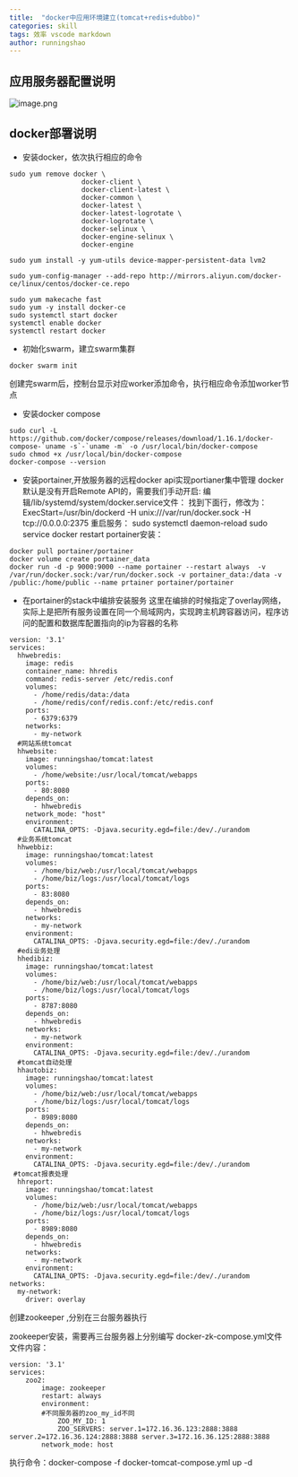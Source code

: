 ```yaml
---
title:  "docker中应用环境建立(tomcat+redis+dubbo)"
categories: skill
tags: 效率 vscode markdown
author: runningshao
---
```



## 应用服务器配置说明

![image.png](https://i.loli.net/2019/11/18/TPv8f4shLyrRDot.png)

## docker部署说明
*  安装docker，依次执行相应的命令
```
sudo yum remove docker \
                  docker-client \
                  docker-client-latest \
                  docker-common \
                  docker-latest \
                  docker-latest-logrotate \
                  docker-logrotate \
                  docker-selinux \
                  docker-engine-selinux \
                  docker-engine
```
```
sudo yum install -y yum-utils device-mapper-persistent-data lvm2
```
```
sudo yum-config-manager --add-repo http://mirrors.aliyun.com/docker-ce/linux/centos/docker-ce.repo
```
```
sudo yum makecache fast
sudo yum -y install docker-ce
sudo systemctl start docker
systemctl enable docker
systemctl restart docker
```
*  初始化swarm，建立swarm集群
```
docker swarm init
```
创建完swarm后，控制台显示对应worker添加命令，执行相应命令添加worker节点
*  安装docker compose
```
sudo curl -L https://github.com/docker/compose/releases/download/1.16.1/docker-compose-`uname -s`-`uname -m` -o /usr/local/bin/docker-compose
sudo chmod +x /usr/local/bin/docker-compose
docker-compose --version
```
*  安装portainer,开放服务器的远程docker api实现portianer集中管理
docker默认是没有开启Remote API的，需要我们手动开启:
编辑/lib/systemd/system/docker.service文件：
找到下面行，修改为：
ExecStart=/usr/bin/dockerd -H unix:///var/run/docker.sock -H tcp://0.0.0.0:2375
重启服务：
sudo systemctl daemon-reload
sudo service docker restart
portainer安装：
```
docker pull portainer/portainer
docker volume create portainer_data
docker run -d -p 9000:9000 --name portainer --restart always  -v /var/run/docker.sock:/var/run/docker.sock -v portainer_data:/data -v /public:/home/public --name prtainer portainer/portainer
```
*  在portainer的stack中编排安装服务
这里在编排的时候指定了overlay网络，实际上是把所有服务设置在同一个局域网内，实现跨主机跨容器访问，程序访问的配置和数据库配置指向的ip为容器的名称

```
version: '3.1'
services:
  hhwebredis:
    image: redis
    container_name: hhredis
    command: redis-server /etc/redis.conf
    volumes:
      - /home/redis/data:/data
      - /home/redis/conf/redis.conf:/etc/redis.conf
    ports:
      - 6379:6379 
    networks:
      - my-network
  #网站系统tomcat
  hhwebsite:
    image: runningshao/tomcat:latest
    volumes:
      - /home/website:/usr/local/tomcat/webapps
    ports:
      - 80:8080 
    depends_on:
      - hhwebredis
    network_mode: "host"
    environment:
      CATALINA_OPTS: -Djava.security.egd=file:/dev/./urandom
  #业务系统tomcat    
  hhwebbiz:
    image: runningshao/tomcat:latest
    volumes:
      - /home/biz/web:/usr/local/tomcat/webapps
      - /home/biz/logs:/usr/local/tomcat/logs
    ports:
      - 83:8080 
    depends_on:
      - hhwebredis
    networks:
      - my-network
    environment:
      CATALINA_OPTS: -Djava.security.egd=file:/dev/./urandom
  #edi业务处理    
  hhedibiz:
    image: runningshao/tomcat:latest
    volumes:
      - /home/biz/web:/usr/local/tomcat/webapps
      - /home/biz/logs:/usr/local/tomcat/logs
    ports:
      - 8787:8080 
    depends_on:
      - hhwebredis
    networks:
      - my-network
    environment:
      CATALINA_OPTS: -Djava.security.egd=file:/dev/./urandom
  #tomcat自动处理    
  hhautobiz:
    image: runningshao/tomcat:latest
    volumes:
      - /home/biz/web:/usr/local/tomcat/webapps
      - /home/biz/logs:/usr/local/tomcat/logs
    ports:
      - 8989:8080 
    depends_on:
      - hhwebredis
    networks:
      - my-network
    environment:
      CATALINA_OPTS: -Djava.security.egd=file:/dev/./urandom     
 #tomcat报表处理    
  hhreport:
    image: runningshao/tomcat:latest
    volumes:
      - /home/biz/web:/usr/local/tomcat/webapps
      - /home/biz/logs:/usr/local/tomcat/logs
    ports:
      - 8989:8080 
    depends_on:
      - hhwebredis
    networks:
      - my-network
    environment:
      CATALINA_OPTS: -Djava.security.egd=file:/dev/./urandom  
networks:
  my-network:
    driver: overlay
```

创建zookeeper ,分别在三台服务器执行

zookeeper安装，需要再三台服务器上分别编写 docker-zk-compose.yml文件
文件内容：

```
version: '3.1'
services:
    zoo2:
        image: zookeeper
        restart: always
        environment:
        #不同服务器的zoo_my_id不同
            ZOO_MY_ID: 1
            ZOO_SERVERS: server.1=172.16.36.123:2888:3888 server.2=172.16.36.124:2888:3888 server.3=172.16.36.125:2888:3888
        network_mode: host
```

执行命令：docker-compose -f docker-tomcat-compose.yml up -d



